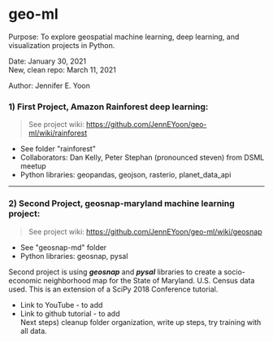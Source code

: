 # geo-ml

Purpose: To explore geospatial machine learning, deep learning, and visualization projects in Python.  

Date: January 30, 2021  
New, clean repo: March 11, 2021  

Author: Jennifer E. Yoon  

### 1) First Project, Amazon Rainforest deep learning:  
 > See project wiki:  https://github.com/JennEYoon/geo-ml/wiki/rainforest     
 * See folder "rainforest"  
 * Collaborators: Dan Kelly, Peter Stephan (pronounced steven) from DSML meetup   
 * Python libraries:  geopandas, geojson, rasterio, planet_data_api  



------------------------------------  

### 2) Second Project, geosnap-maryland machine learning project:  
  > See project wiki:  https://github.com/JennEYoon/geo-ml/wiki/geosnap  
  
 * See "geosnap-md" folder  
 * Python libraries: geosnap, pysal 
 
Second project is using ***geosnap*** and ***pysal*** libraries to create a socio-economic neighborhood map for the State of Maryland.  U.S. Census data used. This is an extension of a SciPy 2018 Conference tutorial.  
  * Link to YouTube - to add  
  * Link to github tutorial - to add  
Next steps) cleanup folder organization, write up steps, try training with all data.  
